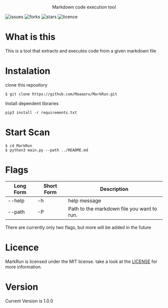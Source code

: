 <p align="center">
  <!-- <img src="docs/imgs/logo_react_xss_scanner.png" width="800"> -->
</p>

<h1></h1>

<p align="center">
Markdown code execution tool
</p>

![issues](https://img.shields.io/github/issues/Maaaaru/MarkRun)
![forks](https://img.shields.io/github/forks/Maaaaru/MarkRun)
![stars](https://img.shields.io/github/stars/Maaaaru/MarkRun)
![licence](https://img.shields.io/github/license/Maaaaru/MarkRun)

# What is this

This is a tool that extracts and executes code from a given markdown file

# Instalation

clone this repository

```
$ git clone https://github.com/Maaaaru/MarkRun.git
```

Install dependent libraries

```
pip3 install -r requirements.txt
```

# Start Scan

```
$ cd MarkRun
$ python3 main.py --path ../README.md
```

<!-- <img src="docs/imgs/scan_demo.png" width="800"> -->

# Flags

| Long Form | Short Form | Description                                |
| --------- | ---------- | ------------------------------------------ |
| --help    | -h         | help message                               |
| --path    | -P         | Path to the markdown file you want to run. |

There are currently only two flags, but more will be added in the future

# Licence

MarkRun is licensed under the MIT license. take a look at the [LICENSE](https://github.com/Maaaaru/MarkRun/blob/main/LICENSE) for more information.

# Version

Current Version is 1.0.0
